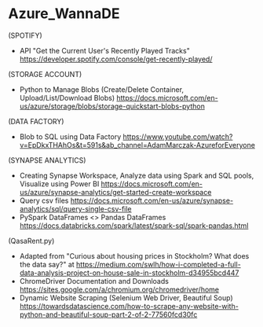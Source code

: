 # Azure_WannaDE

(SPOTIFY)

- API "Get the Current User's Recently Played Tracks" https://developer.spotify.com/console/get-recently-played/


(STORAGE ACCOUNT)

- Python to Manage Blobs (Create/Delete Container, Upload/List/Download Blobs) https://docs.microsoft.com/en-us/azure/storage/blobs/storage-quickstart-blobs-python 


(DATA FACTORY)

- Blob to SQL using Data Factory https://www.youtube.com/watch?v=EpDkxTHAhOs&t=591s&ab_channel=AdamMarczak-AzureforEveryone

(SYNAPSE ANALYTICS)

- Creating Synapse Workspace, Analyze data using Spark and SQL pools, Visualize using Power BI
https://docs.microsoft.com/en-us/azure/synapse-analytics/get-started-create-workspace
- Query csv files https://docs.microsoft.com/en-us/azure/synapse-analytics/sql/query-single-csv-file
- PySpark DataFrames <> Pandas DataFrames https://docs.databricks.com/spark/latest/spark-sql/spark-pandas.html

(QasaRent.py)

- Adapted from "Curious about housing prices in Stockholm? What does the data say?" at https://medium.com/swlh/how-i-completed-a-full-data-analysis-project-on-house-sale-in-stockholm-d34955bcd447
- ChromeDriver Documentation and Downloads https://sites.google.com/a/chromium.org/chromedriver/home
- Dynamic Website Scraping (Selenium Web Driver, Beautiful Soup) https://towardsdatascience.com/how-to-scrape-any-website-with-python-and-beautiful-soup-part-2-of-2-77560fcd30fc
